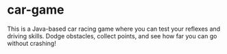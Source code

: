 # car-game
This is a Java-based car racing game where you can test your reflexes and driving skills. Dodge obstacles, collect points, and see how far you can go without crashing!
